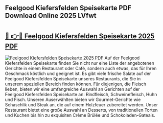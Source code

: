 ## Feelgood Kiefersfelden Speisekarte PDF Download Online 2025 LVfwt

# <h2><a href="http://gc9l62a.nevu.top/?p=Feelgood+Kiefersfelden+Speisekarte">🔗 👉🔴 Feelgood Kiefersfelden Speisekarte 2025 PDF</a></h2>

[![Feelgood Kiefersfelden Speisekarte 2025 PDF](https://i.imgur.com/dBaPXMq.png)](http://gc9l62a.nevu.top/?p=Feelgood+Kiefersfelden+Speisekarte)
Auf der Feelgood Kiefersfelden Speisekarte finden Sie nicht nur eine Liste der angebotenen Gerichte in einem Restaurant oder Café, sondern auch etwas, das für Ihren Geschmack köstlich und geeignet ist. Es gibt viele frische Salate auf der Feelgood Kiefersfelden Speisekarte unseres Restaurants, die Sie in unserem speziellen Bereich finden können. Für diejenigen, die Fleisch lieben, bieten wir eine umfangreiche Auswahl an Gerichten auf der Feelgood Kiefersfelden Speisekarte an: Rindfleisch, Schweinefleisch, Huhn und Fisch. Unseren Auserwählten bieten wir Gourmet-Gerichte wie Schaschlik und Steak an, die auf einem Holzfeuer zubereitet werden. Unser Restaurant bietet eine große Auswahl an Desserts, von traditionellen Torten und Kuchen bis hin zu exquisiten Crème Brûlée und Schokoladen-Gateais.
